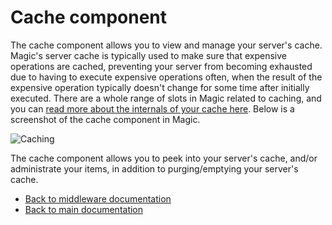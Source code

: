 
# Cache component

The cache component allows you to view and manage your server's cache. Magic's server
cache is typically used to make sure that expensive operations are cached, preventing your
server from becoming exhausted due to having to execute expensive operations often, when the
result of the expensive operation typically doesn't change for some time after initially
executed. There are a whole range of slots in Magic related to caching, and you can
[read more about the internals of your cache here](/documentation/magic.lambda.caching/).
Below is a screenshot of the cache component in Magic.

![Caching](https://raw.githubusercontent.com/polterguy/polterguy.github.io/master/images/cache.jpg)

The cache component allows you to peek into your server's cache, and/or administrate
your items, in addition to purging/emptying your server's cache.

* [Back to middleware documentation](/documentation/magic/)
* [Back to main documentation](/documentation/)
